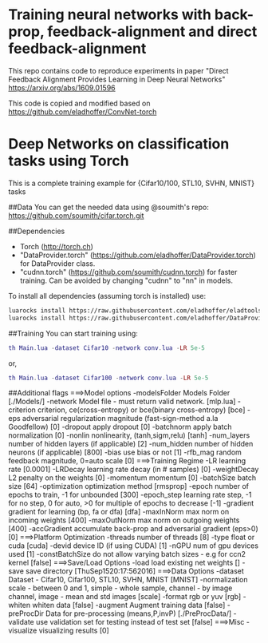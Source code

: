 Training neural networks with back-prop, feedback-alignment and direct feedback-alignment
==========================================================================================

This repo contains code to reproduce experiments in paper
"Direct Feedback Alignment Provides Learning in Deep Neural Networks"
https://arxiv.org/abs/1609.01596

This code is copied and modified based on https://github.com/eladhoffer/ConvNet-torch

Deep Networks on classification tasks using Torch
=================================================
This is a complete training example for {Cifar10/100, STL10, SVHN, MNIST} tasks

##Data
You can get the needed data using @soumith's repo: https://github.com/soumith/cifar.torch.git

##Dependencies
* Torch (http://torch.ch)
* "DataProvider.torch" (https://github.com/eladhoffer/DataProvider.torch) for DataProvider class.
* "cudnn.torch" (https://github.com/soumith/cudnn.torch) for faster training. Can be avoided by changing "cudnn" to "nn" in models.

To install all dependencies (assuming torch is installed) use:
```bash
luarocks install https://raw.githubusercontent.com/eladhoffer/eladtools/master/eladtools-scm-1.rockspec
luarocks install https://raw.githubusercontent.com/eladhoffer/DataProvider.torch/master/dataprovider-scm-1.rockspec
```

##Training
You can start training using:
```lua
th Main.lua -dataset Cifar10 -network conv.lua -LR 5e-5
```
or,
```lua
th Main.lua -dataset Cifar100 -network conv.lua -LR 5e-5
```

##Additional flags
===>Model options
  -modelsFolder   Models Folder [./Models/]
  -network        Model file - must return valid network. [mlp.lua]
  -criterion      criterion, ce(cross-entropy) or bce(binary cross-entropy) [bce]
  -eps            adversarial regularization magnitude (fast-sign-method a.la Goodfellow) [0]
  -dropout        apply dropout [0]
  -batchnorm      apply batch normalization [0]
  -nonlin         nonlinearity, (tanh,sigm,relu) [tanh]
  -num_layers     number of hidden layers (if applicable) [2]
  -num_hidden     number of hidden neurons (if applicable) [800]
  -bias           use bias or not [1]
  -rfb_mag        random feedback magnitude, 0=auto scale [0]
===>Training Regime
  -LR             learning rate [0.0001]
  -LRDecay        learning rate decay (in # samples) [0]
  -weightDecay    L2 penalty on the weights [0]
  -momentum       momentum [0]
  -batchSize      batch size [64]
  -optimization   optimization method [rmsprop]
  -epoch          number of epochs to train, -1 for unbounded [300]
  -epoch_step     learning rate step, -1 for no step, 0 for auto, >0 for multiple of epochs to decrease [-1]
  -gradient       gradient for learning (bp, fa or dfa) [dfa]
  -maxInNorm      max norm on incoming weights [400]
  -maxOutNorm     max norm on outgoing weights [400]
  -accGradient    accumulate back-prop and adversarial gradient (eps>0) [0]
===>Platform Optimization
  -threads        number of threads [8]
  -type           float or cuda [cuda]
  -devid          device ID (if using CUDA) [1]
  -nGPU           num of gpu devices used [1]
  -constBatchSize do not allow varying batch sizes - e.g for ccn2 kernel [false]
===>Save/Load Options
  -load           load existing net weights []
  -save           save directory [ThuSep1520:17:562016]
===>Data Options
  -dataset        Dataset - Cifar10, Cifar100, STL10, SVHN, MNIST [MNIST]
  -normalization  scale - between 0 and 1, simple - whole sample, channel - by image channel, image - mean and std images [scale]
  -format         rgb or yuv [rgb]
  -whiten         whiten data [false]
  -augment        Augment training data [false]
  -preProcDir     Data for pre-processing (means,P,invP) [./PreProcData/]
  -validate       use validation set for testing instead of test set [false]
===>Misc
  -visualize      visualizing results [0]